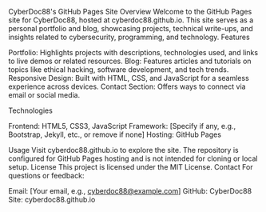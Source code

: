 CyberDoc88's GitHub Pages Site
Overview
Welcome to the GitHub Pages site for CyberDoc88, hosted at cyberdoc88.github.io. This site serves as a personal portfolio and blog, showcasing projects, technical write-ups, and insights related to cybersecurity, programming, and technology.
Features

Portfolio: Highlights projects with descriptions, technologies used, and links to live demos or related resources.
Blog: Features articles and tutorials on topics like ethical hacking, software development, and tech trends.
Responsive Design: Built with HTML, CSS, and JavaScript for a seamless experience across devices.
Contact Section: Offers ways to connect via email or social media.

Technologies

Frontend: HTML5, CSS3, JavaScript
Framework: [Specify if any, e.g., Bootstrap, Jekyll, etc., or remove if none]
Hosting: GitHub Pages

Usage
Visit cyberdoc88.github.io to explore the site. The repository is configured for GitHub Pages hosting and is not intended for cloning or local setup.
License
This project is licensed under the MIT License.
Contact
For questions or feedback:

Email: [Your email, e.g., cyberdoc88@example.com]
GitHub: CyberDoc88
Site: cyberdoc88.github.io

